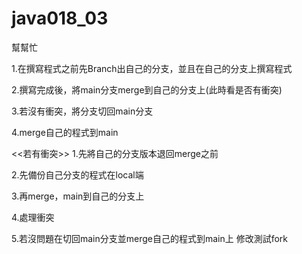 # java018_03
幫幫忙

1.在撰寫程式之前先Branch出自己的分支，並且在自己的分支上撰寫程式

2.撰寫完成後，將main分支merge到自己的分支上(此時看是否有衝突)

3.若沒有衝突，將分支切回main分支

4.merge自己的程式到main 

<<若有衝突>>
1.先將自己的分支版本退回merge之前
  
2.先備份自己分支的程式在local端

3.再merge，main到自己的分支上

4.處理衝突

5.若沒問題在切回main分支並merge自己的程式到main上
修改測試fork